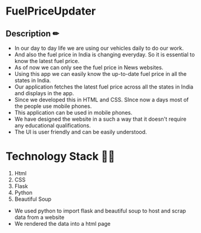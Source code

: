 # FuelPriceUpdater

## Description ✏
* In our day to day life we are using our vehicles daily to do our work. 
* And also the fuel price in India is changing everyday. So it is essential to know the latest fuel price. 
* As of now we can only see the fuel price in News websites.
* Using this app we can easily know the up-to-date fuel price in all the states in India. 
* Our application fetches the latest fuel price across all the states in India and displays in the app. 
* Since we developed this in HTML and CSS. SInce now a days most of the people use mobile phones. 
* This application can be used in mobile phones. 
* We have designed the website in a such a way that it doesn't require any educational qualifications. 
* The UI is user friendly and can be easily understood. 


# Technology Stack  👨‍💻
1. Html 
2. CSS
3. Flask
4. Python
5. Beautiful Soup

* We used python to import flask and beautiful soup to host and scrap data from a website
* We rendered the data into a html page
